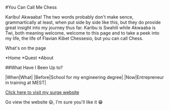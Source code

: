 #You Can Call Me Chess

Karibu! Akwaaba! The two words probably don't make sence, grammartically at least, when put side by side like this, but they do provide great insight into my journey thus far. Karibu is Swahili while Akwaaba is Twi, both meaning welcome, welcome to this page and to take a peek into my life, the life of Flavian Kibet Chessesio, but you can call Chess.

What's on the page

*Home
*Quest
*About

##What Have I Been Up to?

|When|What|
|Before|School for my engineering degree|
|Now|Entrepreneur in training at MEST|


[Click here to visit my surge website](https://kibetchessesio.surge.sh)

Go view the website :smiley:, I'm sure you'll like it :grin: